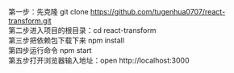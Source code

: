 
第一步：先克隆 git clone https://github.com/tugenhua0707/react-transform.git<br/>
第二步进入项目的根目录：cd react-transform <br/>
第三步把依赖包下载下来 npm install  <br/>
第四步运行命令 npm start  <br/>
第五步打开浏览器输入地址：open http://localhost:3000 <br/>

